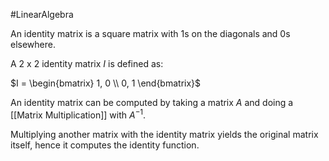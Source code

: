 #LinearAlgebra 

An identity matrix is a square matrix with $1$s on the diagonals and $0$s elsewhere.

A $2$ x $2$ identity matrix $I$ is defined as:

$I = \begin{bmatrix} 1, 0 \\ 0, 1 \end{bmatrix}$

An identity matrix can be computed by taking a matrix $A$ and doing a [[Matrix Multiplication]] with $A^{-1}$.

Multiplying another matrix with the identity matrix yields the original matrix itself, hence it computes the identity function.